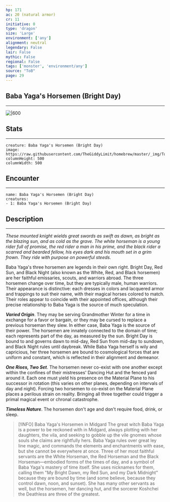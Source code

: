 ```yaml
---
hp: 171
ac: 20 (natural armor)
cr: 11
initiative: 0
type: 'dragon'    
size: 'Large'
environment: ['any']
alignment: neutral
legendary: False
lair: False
mythic: False
regional: False
tags: ['monster', 'environment/any']
source: "ToB"
page: 29
---
```


## Baba Yaga's Horsemen (Bright Day)
---

![|600](https://raw.githubusercontent.com/TheGiddyLimit/homebrew/master/_img/ToB/Baba%20Yagas%20Horsemen.webp)

## Stats
---

```statblock
creature: Baba Yaga's Horsemen (Bright Day)
image: https://raw.githubusercontent.com/TheGiddyLimit/homebrew/master/_img/ToB/token/Baba%20Yaga's%20Horsemen%20%28Bright%20Day%29.png
columnHeight: 500
columnWidth: 500
```

## Encounter
---

```encounter-table
name: Baba Yaga's Horsemen (Bright Day)
creatures:
- 1: Baba Yaga's Horsemen (Bright Day)
```

## Description
---
_These mounted knight wields great swords as swift as dawn, as bright as the blazing sun, and as cold as the grave. The white horseman is a young rider full of promise, the red rider a man in his prime, and the black rider a scarred and bearded fellow, his eyes dark and his mouth set in a grim frown. They ride with purpose on powerful steeds._

Baba Yaga's three horsemen are legends in their own right. Bright Day, Red Sun, and Black Night (also known as the White, Red, and Black horsemen) are her faithful emissaries, scouts, and warriors abroad. The three horsemen change over time, but they are typically male, human warriors. Their appearance is distinctive: each dresses in colors and lacquered armor and trappings to suit their name, with their magical horses colored to match. Their roles appear to coincide with their appointed offices, although their precise relationship to Baba Yaga is the source of much speculation.

**_Varied Origin_**. They may be serving Grandmother Winter for a time in exchange for a favor or bargain, or they may be cursed to replace a previous horseman they slew. In either case, Baba Yaga is the source of their power. The horsemen are innately connected to the domain of time; each represents part of the day, as measured by the sun. Bright Day is bound to and governs dawn to mid-day, Red Sun from mid-day to sundown, and Black Night rules until daybreak. While Baba Yaga herself is wily and capricious, her three horsemen are bound to cosmological forces that are uniform and constant, which is reflected in their alignment and demeanor.

**_One Rises, Two Set_**. The horsemen never co-exist with one another except within the confines of their mistresses' Dancing Hut and the fenced yard around it. Each one must yield his presence on the Material Plane to his successor in rotation (this varies on other planes, depending on intervals of day and night). Forcing two horsemen to co-exist on the Material Plane places a perilous strain on reality. Bringing all three together could trigger a primal magical event or chronal catastrophe.

**_Timeless Nature_**. The horsemen don't age and don't require food, drink, or sleep.

> [!INFO] Baba Yaga's Horsemen in Midgard
>The great witch Baba Yaga is a power to be reckoned with in Midgard, always plotting with her daughters, the vila, and seeking to gobble up the vile gnomes whose souls she claims are rightfully hers. Baba Yaga rules over great ley line magic, and commands the elements and enchantments with ease, but she cannot be everywhere at once.
>Three of her most faithful servants are the White Horseman, the Red Horseman and the Black Horseman—embodied forms of the times of day, and a symbol of Baba Yaga's mastery of time itself. She uses nicknames for them, calling them "My Bright Dawn, my Red Sun, and my Dark Midnight" because they are bound by time (and some believe, because they control dawn, noon, and sunset). She has many other servants as well, but the horsemen, her dancing hut, and the sorcerer Koshchei the Deathless are three of the greatest.






